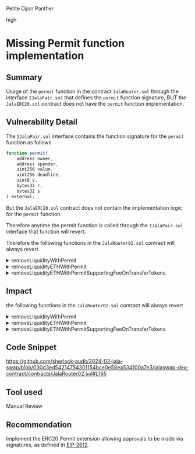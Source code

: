 Petite Dijon Panther

high

# Missing Permit function implementation

## Summary 
 Usage of the ```permit``` function in the contract ```JalaRouter.sol``` through the interface ```IJalaPair.sol``` that defines the ```permit``` function signature, BUT the ```JalaERC20.sol``` contract does not have the ```permit``` function implementation.
## Vulnerability Detail
The ```IJalaPair.sol``` interface contains the function signature for the ```permit``` function as follows 
```javascript
function permit(
    address owner,
    address spender,
    uint256 value,
    uint256 deadline,
    uint8 v,
    bytes32 r,
    bytes32 s
) external;
```
But the ```JalaERC20.sol``` contract does not contain the implementation logic for the ```permit``` function.  

Therefore anytime the permit function is called through the ```IJalaPair.sol``` interface that function will revert.  

Therefore the following functions in the ```JalaRouter02.sol``` contract will always revert 
<details>
<summary>removeLiquidityWithPermit</summary>

```javascript
function removeLiquidityWithPermit(
    address tokenA,
    address tokenB,
    uint256 liquidity,
    uint256 amountAMin,
    uint256 amountBMin,
    address to,
    uint256 deadline,
    bool approveMax,
    uint8 v,
    bytes32 r,
    bytes32 s
) external virtual override returns (uint256 amountA, uint256 amountB) {
    address pair = JalaLibrary.pairFor(factory, tokenA, tokenB);
    uint256 value = approveMax ? type(uint).max : liquidity;
    IJalaPair(pair).permit(msg.sender, address(this), value, deadline, v, r, s);
    (amountA, amountB) = removeLiquidity(tokenA, tokenB, liquidity, amountAMin, amountBMin, to, deadline);
}
```
</details>
<details>
<summary>removeLiquidityETHWithPermit</summary>

```javascript
function removeLiquidityETHWithPermit(
    address token,
    uint256 liquidity,
    uint256 amountTokenMin,
    uint256 amountETHMin,
    address to,
    uint256 deadline,
    bool approveMax,
    uint8 v,
    bytes32 r,
    bytes32 s
) external virtual override returns (uint256 amountToken, uint256 amountETH) {
    address pair = JalaLibrary.pairFor(factory, token, WETH);
    uint256 value = approveMax ? type(uint).max : liquidity;
    IJalaPair(pair).permit(msg.sender, address(this), value, deadline, v, r, s);
    (amountToken, amountETH) = removeLiquidityETH(token, liquidity, amountTokenMin, amountETHMin, to, deadline);
}
```
</details> 
<details>
<summary>removeLiquidityETHWithPermitSupportingFeeOnTransferTokens</summary>

```javascript
function removeLiquidityETHWithPermitSupportingFeeOnTransferTokens(
    address token,
    uint256 liquidity,
    uint256 amountTokenMin,
    uint256 amountETHMin,
    address to,
    uint256 deadline,
    bool approveMax,
    uint8 v,
    bytes32 r,
    bytes32 s
) external virtual override returns (uint256 amountETH) {
    address pair = JalaLibrary.pairFor(factory, token, WETH);
    uint256 value = approveMax ? type(uint).max : liquidity;
    IJalaPair(pair).permit(msg.sender, address(this), value, deadline, v, r, s);
    amountETH = removeLiquidityETHSupportingFeeOnTransferTokens(
        token,
        liquidity,
        amountTokenMin,
        amountETHMin,
        to,
        deadline
    );
}
```
</details>

## Impact
the following functions in the ```JalaRouter02.sol``` contract will always revert 
<details>
<summary>removeLiquidityWithPermit</summary>

```javascript
function removeLiquidityWithPermit(
    address tokenA,
    address tokenB,
    uint256 liquidity,
    uint256 amountAMin,
    uint256 amountBMin,
    address to,
    uint256 deadline,
    bool approveMax,
    uint8 v,
    bytes32 r,
    bytes32 s
) external virtual override returns (uint256 amountA, uint256 amountB) {
    address pair = JalaLibrary.pairFor(factory, tokenA, tokenB);
    uint256 value = approveMax ? type(uint).max : liquidity;
    IJalaPair(pair).permit(msg.sender, address(this), value, deadline, v, r, s);
    (amountA, amountB) = removeLiquidity(tokenA, tokenB, liquidity, amountAMin, amountBMin, to, deadline);
}
```
</details>
<details>
<summary>removeLiquidityETHWithPermit</summary>

```javascript
function removeLiquidityETHWithPermit(
    address token,
    uint256 liquidity,
    uint256 amountTokenMin,
    uint256 amountETHMin,
    address to,
    uint256 deadline,
    bool approveMax,
    uint8 v,
    bytes32 r,
    bytes32 s
) external virtual override returns (uint256 amountToken, uint256 amountETH) {
    address pair = JalaLibrary.pairFor(factory, token, WETH);
    uint256 value = approveMax ? type(uint).max : liquidity;
    IJalaPair(pair).permit(msg.sender, address(this), value, deadline, v, r, s);
    (amountToken, amountETH) = removeLiquidityETH(token, liquidity, amountTokenMin, amountETHMin, to, deadline);
}
```
</details> 
<details>
<summary>removeLiquidityETHWithPermitSupportingFeeOnTransferTokens</summary>

```javascript
function removeLiquidityETHWithPermitSupportingFeeOnTransferTokens(
    address token,
    uint256 liquidity,
    uint256 amountTokenMin,
    uint256 amountETHMin,
    address to,
    uint256 deadline,
    bool approveMax,
    uint8 v,
    bytes32 r,
    bytes32 s
) external virtual override returns (uint256 amountETH) {
    address pair = JalaLibrary.pairFor(factory, token, WETH);
    uint256 value = approveMax ? type(uint).max : liquidity;
    IJalaPair(pair).permit(msg.sender, address(this), value, deadline, v, r, s);
    amountETH = removeLiquidityETHSupportingFeeOnTransferTokens(
        token,
        liquidity,
        amountTokenMin,
        amountETHMin,
        to,
        deadline
    );
}
```
</details>

## Code Snippet
https://github.com/sherlock-audit/2024-02-jala-swap/blob/030d3ed54214754301154bce0e58ea534100a7e3/jalaswap-dex-contract/contracts/JalaRouter02.sol#L165
## Tool used 

Manual Review

## Recommendation 
Implement the ERC20 Permit extension allowing approvals to be made via signatures, as defined in [EIP-2612](https://eips.ethereum.org/EIPS/eip-2612).